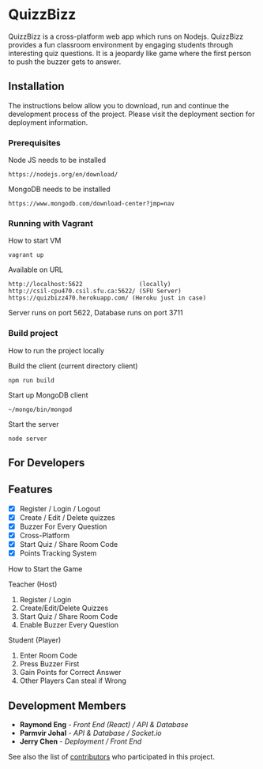 # QuizzBizz

QuizzBizz is a cross-platform web app which runs on Nodejs. QuizzBizz provides a fun classroom environment by engaging students through interesting quiz questions. It is a jeopardy like game where the first person to push the buzzer gets to answer.


## Installation

The instructions below allow you to download, run and continue the development process of the project. Please visit the deployment section for deployment information.

### Prerequisites

Node JS needs to be installed

```
https://nodejs.org/en/download/
```

MongoDB needs to be installed

```
https://www.mongodb.com/download-center?jmp=nav
```

### Running with Vagrant

How to start VM
```
vagrant up
```

Available on URL
```
http://localhost:5622                (locally)
http://csil-cpu470.csil.sfu.ca:5622/ (SFU Server)
https://quizbizz470.herokuapp.com/ (Heroku just in case)
```

Server runs on port 5622, 
Database runs on port 3711

### Build project

How to run the project locally

Build the client (current directory client)

```
npm run build
```

Start up MongoDB client
```
~/mongo/bin/mongod
```

Start the server
```
node server
```

## For Developers

## Features

* [x] Register / Login / Logout 
* [x] Create / Edit / Delete quizzes
* [x] Buzzer For Every Question
* [x] Cross-Platform
* [x] Start Quiz / Share Room Code
* [x] Points Tracking System

How to Start the Game

Teacher (Host)                       

1. Register / Login                   
2. Create/Edit/Delete Quizzes						  
3. Start Quiz / Share Room Code		  
4. Enable Buzzer Every Question		  

Student (Player)

1. Enter Room Code
2. Press Buzzer First
3. Gain Points for Correct Answer
4. Other Players Can steal if Wrong

## Development Members

* **Raymond Eng** - *Front End (React) / API & Database* 
* **Parmvir Johal** - *API & Database / Socket.io* 
* **Jerry Chen** - *Deployment / Front End* 


See also the list of [contributors](https://github.com/your/project/contributors) who participated in this project.

